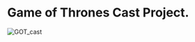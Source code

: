 # Game of Thrones Cast Project.
![GOT_cast](https://user-images.githubusercontent.com/11813341/123536189-8d1c6e80-d748-11eb-868a-0c22c753eafc.gif)

